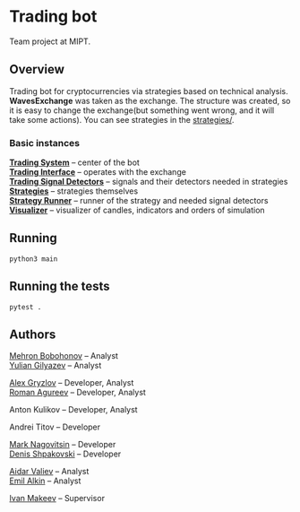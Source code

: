 # Trading bot
Team project at MIPT.


## Overview
Trading bot for cryptocurrencies via strategies based on technical analysis.
__WavesExchange__ was taken as the exchange.
The structure was created, so it is easy to change the exchange(but something went wrong, and it will take some actions).
You can see strategies in the [strategies/](strategies).

### Basic instances
[__Trading System__](trading_system) – center of the bot  
[__Trading Interface__](trading_interface) – operates with the exchange  
[__Trading Signal Detectors__](trading_signal_detectors) – signals and their detectors needed in strategies  
[__Strategies__](strategies) – strategies themselves  
[__Strategy Runner__](strategies/strategy_runner.py) – runner of the strategy and needed signal detectors  
[__Visualizer__](visualizer) – visualizer of candles, indicators and orders of simulation  


## Running
```shell
python3 main
```


## Running the tests
```shell
pytest .
```


## Authors
[Mehron Bobohonov](https://github.com/BMehron) – Analyst  
[Yulian Gilyazev](https://github.com/yulian-gilyazev) – Analyst

[Alex Gryzlov](https://github.com/alexgryzlov) – Developer, Analyst  
[Roman Agureev](https://github.com/romanagureev) – Developer, Analyst 

Anton Kulikov – Developer, Analyst

Andrei Titov – Developer

[Mark Nagovitsin](https://github.com/Marchello00) – Developer  
[Denis Shpakovski](https://github.com/Denisson001) – Developer

[Aidar Valiev](https://github.com/AidarValiev) – Analyst  
[Emil Alkin](https://github.com/AlkinEmil) – Analyst  

[Ivan Makeev](https://github.com/Macket) – Supervisor  
